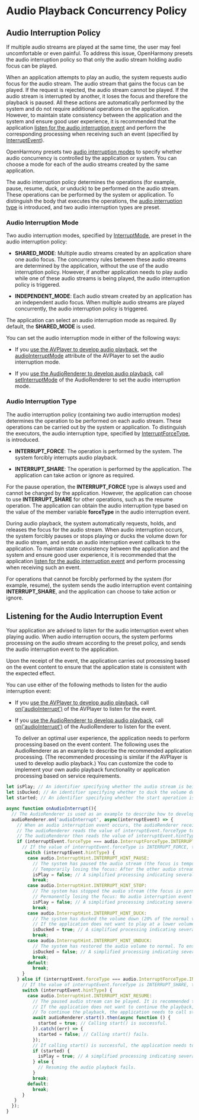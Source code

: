 # Audio Playback Concurrency Policy

## Audio Interruption Policy

If multiple audio streams are played at the same time, the user may feel uncomfortable or even painful. To address this issue, OpenHarmony presets the audio interruption policy so that only the audio stream holding audio focus can be played.

When an application attempts to play an audio, the system requests audio focus for the audio stream. The audio stream that gains the focus can be played. If the request is rejected, the audio stream cannot be played. If the audio stream is interrupted by another, it loses the focus and therefore the playback is paused. All these actions are automatically performed by the system and do not require additional operations on the application. However, to maintain state consistency between the application and the system and ensure good user experience, it is recommended that the application [listen for the audio interruption event](#listening-for-the-audio-interruption-event) and perform the corresponding processing when receiving such an event (specified by [InterruptEvent](../reference/apis/js-apis-audio.md#interruptevent9)).

OpenHarmony presets two [audio interruption modes](#audio-interruption-mode) to specify whether audio concurrency is controlled by the application or system. You can choose a mode for each of the audio streams created by the same application.

The audio interruption policy determines the operations (for example, pause, resume, duck, or unduck) to be performed on the audio stream. These operations can be performed by the system or application. To distinguish the body that executes the operations, the [audio interruption type](#audio-interruption-type) is introduced, and two audio interruption types are preset.

### Audio Interruption Mode

Two audio interruption modes, specified by [InterruptMode](../reference/apis/js-apis-audio.md#interruptmode9), are preset in the audio interruption policy:

- **SHARED_MODE**: Multiple audio streams created by an application share one audio focus. The concurrency rules between these audio streams are determined by the application, without the use of the audio interruption policy. However, if another application needs to play audio while one of these audio streams is being played, the audio interruption policy is triggered.

- **INDEPENDENT_MODE**: Each audio stream created by an application has an independent audio focus. When multiple audio streams are played concurrently, the audio interruption policy is triggered.

The application can select an audio interruption mode as required. By default, the **SHARED_MODE** is used.

You can set the audio interruption mode in either of the following ways:

- If you [use the AVPlayer to develop audio playback](using-avplayer-for-playback.md), set the [audioInterruptMode](../reference/apis/js-apis-media.md#avplayer9) attribute of the AVPlayer to set the audio interruption mode.

- If you [use the AudioRenderer to develop audio playback](using-audiorenderer-for-playback.md), call [setInterruptMode](../reference/apis/js-apis-audio.md#setinterruptmode9) of the AudioRenderer to set the audio interruption mode.


### Audio Interruption Type

The audio interruption policy (containing two audio interruption modes) determines the operation to be performed on each audio stream. These operations can be carried out by the system or application. To distinguish the executors, the audio interruption type, specified by [InterruptForceType](../reference/apis/js-apis-audio.md#interruptforcetype9), is introduced.

- **INTERRUPT_FORCE**: The operation is performed by the system. The system forcibly interrupts audio playback.

- **INTERRUPT_SHARE**: The operation is performed by the application. The application can take action or ignore as required.

For the pause operation, the **INTERRUPT_FORCE** type is always used and cannot be changed by the application. However, the application can choose to use **INTERRUPT_SHARE** for other operations, such as the resume operation. The application can obtain the audio interruption type based on the value of the member variable **forceType** in the audio interruption event.

During audio playback, the system automatically requests, holds, and releases the focus for the audio stream. When audio interruption occurs, the system forcibly pauses or stops playing or ducks the volume down for the audio stream, and sends an audio interruption event callback to the application. To maintain state consistency between the application and the system and ensure good user experience, it is recommended that the application [listen for the audio interruption event](#listening-for-the-audio-interruption-event) and perform processing when receiving such an event.

For operations that cannot be forcibly performed by the system (for example, resume), the system sends the audio interruption event containing **INTERRUPT_SHARE**, and the application can choose to take action or ignore.

## Listening for the Audio Interruption Event

Your application are advised to listen for the audio interruption event when playing audio. When audio interruption occurs, the system performs processing on the audio stream according to the preset policy, and sends the audio interruption event to the application.

Upon the receipt of the event, the application carries out processing based on the event content to ensure that the application state is consistent with the expected effect.

You can use either of the following methods to listen for the audio interruption event:

- If you [use the AVPlayer to develop audio playback](using-avplayer-for-playback.md), call [on('audioInterrupt')](../reference/apis/js-apis-media.md#onaudiointerrupt9) of the AVPlayer to listen for the event.

- If you [use the AudioRenderer to develop audio playback](using-audiorenderer-for-playback.md), call [on('audioInterrupt')](../reference/apis/js-apis-audio.md#onaudiointerrupt9) of the AudioRenderer to listen for the event.

  To deliver an optimal user experience, the application needs to perform processing based on the event content. The following uses the AudioRenderer as an example to describe the recommended application processing. (The recommended processing is similar if the AVPlayer is used to develop audio playback.) You can customize the code to implement your own audio playback functionality or application processing based on service requirements.
  
```ts
let isPlay; // An identifier specifying whether the audio stream is being played. In actual development, this parameter corresponds to the module related to the audio playback state.
let isDucked; // An identifier specifying whether to duck the volume down. In actual development, this parameter corresponds to the module related to the audio volume.
let started; // An identifier specifying whether the start operation is successful.

async function onAudioInterrupt(){
  // The AudioRenderer is used as an example to describe how to develop audio playback. The audioRenderer variable is the AudioRenderer instance created for playback.
  audioRenderer.on('audioInterrupt', async(interruptEvent) => {
    // When an audio interruption event occurs, the audioRenderer receives the interruptEvent callback and performs processing based on the content in the callback.
    // The audioRenderer reads the value of interruptEvent.forceType to see whether the system has forcibly performed the operation.
    // The audioRenderer then reads the value of interruptEvent.hintType and performs corresponding processing.
    if (interruptEvent.forceType === audio.InterruptForceType.INTERRUPT_FORCE) {
      // If the value of interruptEvent.forceType is INTERRUPT_FORCE, the system has performed audio-related processing, and the application needs to update its state and make adjustments accordingly.
       switch (interruptEvent.hintType) {
        case audio.InterruptHint.INTERRUPT_HINT_PAUSE:
          // The system has paused the audio stream (the focus is temporarily lost). To ensure state consistency, the application needs to switch to the audio paused state.
          // Temporarily losing the focus: After the other audio stream releases the focus, the current audio stream will receive the audio interruption event corresponding to resume and automatically resume the playback.
          isPlay = false; // A simplified processing indicating several operations for switching the application to the audio paused state.
          break;
        case audio.InterruptHint.INTERRUPT_HINT_STOP:
          // The system has stopped the audio stream (the focus is permanently lost). To ensure state consistency, the application needs to switch to the audio paused state.
          // Permanently losing the focus: No audio interruption event will be received. The user must manually trigger the operation to resume playback.
          isPlay = false; // A simplified processing indicating several operations for switching the application to the audio paused state.
          break;
        case audio.InterruptHint.INTERRUPT_HINT_DUCK:
          // The system has ducked the volume down (20% of the normal volume by default). To ensure state consistency, the application needs to switch to the volume decreased state.
          // If the application does not want to play at a lower volume, it can select another processing mode, for example, proactively pausing the playback.
          isDucked = true; // A simplified processing indicating several operations for switching the application to the volume decreased state.
          break;
        case audio.InterruptHint.INTERRUPT_HINT_UNDUCK:
          // The system has restored the audio volume to normal. To ensure state consistency, the application needs to switch to the normal volume state.
          isDucked = false; // A simplified processing indicating several operations for switching the application to the normal volume state.
          break;
        default:
          break;
      }
    } else if (interruptEvent.forceType === audio.InterruptForceType.INTERRUPT_SHARE) {
      // If the value of interruptEvent.forceType is INTERRUPT_SHARE, the application can take action or ignore as required.
      switch (interruptEvent.hintType) {
        case audio.InterruptHint.INTERRUPT_HINT_RESUME:
          // The paused audio stream can be played. It is recommended that the application continue to play the audio stream and switch to the audio playing state.
          // If the application does not want to continue the playback, it can ignore the event.
          // To continue the playback, the application needs to call start(), and use the identifier variable started to record the execution result of start().
          await audioRenderer.start().then(async function () {
            started = true; // Calling start() is successful.
          }).catch((err) => {
            started = false; // Calling start() fails.
          });
          // If calling start() is successful, the application needs to switch to the audio playing state.
          if (started) {
            isPlay = true; // A simplified processing indicating several operations for switching the application to the audio playing state.
          } else {
            // Resuming the audio playback fails.
          }
          break;
        default:
          break;
      }
   }
  });
}
```
